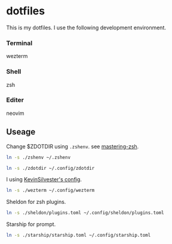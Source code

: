 # dotfiles

This is my dotfiles. I use the following development environment.

### Terminal
wezterm

### Shell
zsh

### Editer
neovim

## Useage

Change $ZDOTDIR using `.zshenv`. see [mastering-zsh](https://github.com/rothgar/mastering-zsh/blob/master/docs/config/general.md#files).

```zsh
ln -s ./zshenv ~/.zshenv

```

```zsh
ln -s ./zdotdir ~/.config/zdotdir

```

I using [KevinSilvester's config](https://github.com/KevinSilvester/wezterm-config).

```zsh
ln -s ./wezterm ~/.config/wezterm
```

Sheldon for zsh plugins.

```zsh
ln -s ./sheldon/plugins.toml ~/.config/sheldon/plugins.toml
```

Starship for prompt.

```zsh
ln -s ./starship/starship.toml ~/.config/starship.toml
```
